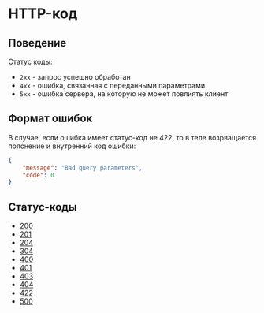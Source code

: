 HTTP-код
===

## Поведение

Статус коды:

* `2xx` - запрос успешно обработан
* `4xx` - ошибка, связанная с переданными параметрами
* `5xx` - ошибка сервера, на которую не может повлиять клиент

## Формат ошибок

В случае, если ошибка имеет статус-код не 422, то в теле возрващается пояснение и внутренний код ошибки:

```json
{
    "message": "Bad query parameters",
    "code": 0
}
```

## Статус-коды

* [200](http-code/200.md)
* [201](http-code/201.md)
* [204](http-code/204.md)
* [304](http-code/304.md)
* [400](http-code/400.md)
* [401](http-code/401.md)
* [403](http-code/403.md)
* [404](http-code/404.md)
* [422](http-code/422.md)
* [500](http-code/500.md)
